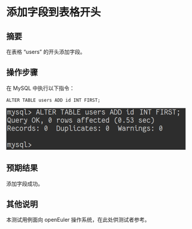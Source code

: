 # 添加字段到表格开头

## 摘要

在表格 “users” 的开头添加字段。

## 操作步骤

在 MySQL 中执行以下指令：

```
ALTER TABLE users ADD id INT FIRST;
```

![添加字段到表格开头-1](./img/添加字段到表格开头-1.png)

## 预期结果

添加字段成功。

## 其他说明

本测试用例面向 openEuler 操作系统，在此处供测试者参考。

